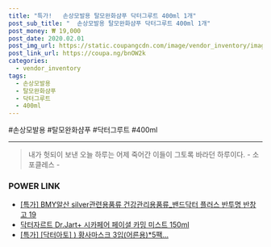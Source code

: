 ```yaml
--- 
title: "특가!   손상모발용 탈모완화샴푸 닥터그루트 400ml 1개" 
post_sub_title: "  손상모발용 탈모완화샴푸 닥터그루트 400ml 1개" 
post_money: ₩ 19,000 
post_date: 2020.02.01 
post_img_url: https://static.coupangcdn.com/image/vendor_inventory/images/2018/08/25/10/5/15b452df-cd2a-4dd1-a660-7ee554744780.jpg 
post_link_url: https://coupa.ng/bnOW2k 
categories: 
  - vendor_inventory 
tags: 
  - 손상모발용 
  - 탈모완화샴푸 
  - 닥터그루트 
  - 400ml 
--- 
```

  #손상모발용 #탈모완화샴푸 #닥터그루트 #400ml 
<hr> 

> 내가 헛되이 보낸 오늘 하루는 어제 죽어간 이들이 그토록 바라던 하루이다. - 소포클레스 - 


### POWER LINK

* <a href="https://blog.naver.com/an0733/221789158336" target="_blank">[특가] BMY알산 silver관련용품류 건강관리용품류_밴드닥터 플러스 반투명 반창고 19</a>
* <a href="https://blog.naver.com/santokki14/221781209497" target="_blank">닥터자르트 Dr.Jart+ 시카페어 페이셜 카밍 미스트 150ml</a>
* <a href="https://blog.naver.com/an0733/221791308960" target="_blank">[특가] [닥터아토] ) 황사마스크 3입(어른용)*5팩...</a>
